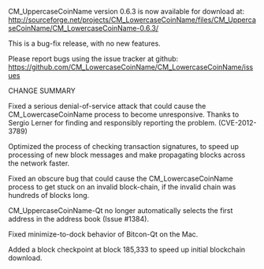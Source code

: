 CM_UppercaseCoinName version 0.6.3 is now available for download at:
  http://sourceforge.net/projects/CM_LowercaseCoinName/files/CM_UppercaseCoinName/CM_LowercaseCoinName-0.6.3/

This is a bug-fix release, with no new features.

Please report bugs using the issue tracker at github:
  https://github.com/CM_LowercaseCoinName/CM_LowercaseCoinName/issues

CHANGE SUMMARY

Fixed a serious denial-of-service attack that could cause the
CM_LowercaseCoinName process to become unresponsive. Thanks to Sergio Lerner
for finding and responsibly reporting the problem. (CVE-2012-3789)

Optimized the process of checking transaction signatures, to
speed up processing of new block messages and make propagating
blocks across the network faster.

Fixed an obscure bug that could cause the CM_LowercaseCoinName process to get
stuck on an invalid block-chain, if the invalid chain was
hundreds of blocks long.

CM_UppercaseCoinName-Qt no longer automatically selects the first address
in the address book (Issue #1384).

Fixed minimize-to-dock behavior of Bitcon-Qt on the Mac.

Added a block checkpoint at block 185,333 to speed up initial
blockchain download.
